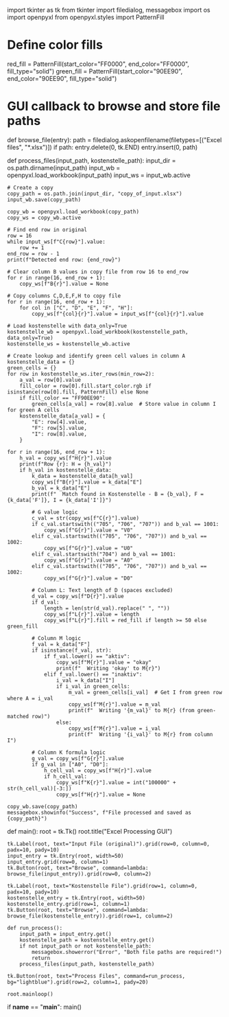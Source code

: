 import tkinter as tk
from tkinter import filedialog, messagebox
import os
import openpyxl
from openpyxl.styles import PatternFill

# Define color fills
red_fill = PatternFill(start_color="FF0000", end_color="FF0000", fill_type="solid")
green_fill = PatternFill(start_color="90EE90", end_color="90EE90", fill_type="solid")

# GUI callback to browse and store file paths
def browse_file(entry):
    path = filedialog.askopenfilename(filetypes=[("Excel files", "*.xlsx")])
    if path:
        entry.delete(0, tk.END)
        entry.insert(0, path)

def process_files(input_path, kostenstelle_path):
    input_dir = os.path.dirname(input_path)
    input_wb = openpyxl.load_workbook(input_path)
    input_ws = input_wb.active

    # Create a copy
    copy_path = os.path.join(input_dir, "copy_of_input.xlsx")
    input_wb.save(copy_path)

    copy_wb = openpyxl.load_workbook(copy_path)
    copy_ws = copy_wb.active

    # Find end row in original
    row = 16
    while input_ws[f"C{row}"].value:
        row += 1
    end_row = row - 1
    print(f"Detected end row: {end_row}")

    # Clear column B values in copy file from row 16 to end_row
    for r in range(16, end_row + 1):
        copy_ws[f"B{r}"].value = None

    # Copy columns C,D,E,F,H to copy file
    for r in range(16, end_row + 1):
        for col in ["C", "D", "E", "F", "H"]:
            copy_ws[f"{col}{r}"].value = input_ws[f"{col}{r}"].value

    # Load kostenstelle with data_only=True
    kostenstelle_wb = openpyxl.load_workbook(kostenstelle_path, data_only=True)
    kostenstelle_ws = kostenstelle_wb.active

    # Create lookup and identify green cell values in column A
    kostenstelle_data = {}
    green_cells = {}
    for row in kostenstelle_ws.iter_rows(min_row=2):
        a_val = row[0].value
        fill_color = row[0].fill.start_color.rgb if isinstance(row[0].fill, PatternFill) else None
        if fill_color == "FF90EE90":
            green_cells[a_val] = row[8].value  # Store value in column I for green A cells
        kostenstelle_data[a_val] = {
            "E": row[4].value,
            "F": row[5].value,
            "I": row[8].value,
        }

    for r in range(16, end_row + 1):
        h_val = copy_ws[f"H{r}"].value
        print(f"Row {r}: H = {h_val}")
        if h_val in kostenstelle_data:
            k_data = kostenstelle_data[h_val]
            copy_ws[f"B{r}"].value = k_data["E"]
            b_val = k_data["E"]
            print(f"  Match found in Kostenstelle - B = {b_val}, F = {k_data['F']}, I = {k_data['I']}")

            # G value logic
            c_val = str(copy_ws[f"C{r}"].value)
            if c_val.startswith(("705", "706", "707")) and b_val == 1001:
                copy_ws[f"G{r}"].value = "V0"
            elif c_val.startswith(("705", "706", "707")) and b_val == 1002:
                copy_ws[f"G{r}"].value = "U0"
            elif c_val.startswith("704") and b_val == 1001:
                copy_ws[f"G{r}"].value = "A0"
            elif c_val.startswith(("705", "706", "707")) and b_val == 1002:
                copy_ws[f"G{r}"].value = "D0"

            # Column L: Text length of D (spaces excluded)
            d_val = copy_ws[f"D{r}"].value
            if d_val:
                length = len(str(d_val).replace(" ", ""))
                copy_ws[f"L{r}"].value = length
                copy_ws[f"L{r}"].fill = red_fill if length >= 50 else green_fill

            # Column M logic
            f_val = k_data["F"]
            if isinstance(f_val, str):
                if f_val.lower() == "aktiv":
                    copy_ws[f"M{r}"].value = "okay"
                    print(f"  Writing 'okay' to M{r}")
                elif f_val.lower() == "inaktiv":
                    i_val = k_data["I"]
                    if i_val in green_cells:
                        m_val = green_cells[i_val]  # Get I from green row where A = i_val
                        copy_ws[f"M{r}"].value = m_val
                        print(f"  Writing '{m_val}' to M{r} (from green-matched row)")
                    else:
                        copy_ws[f"M{r}"].value = i_val
                        print(f"  Writing '{i_val}' to M{r} from column I")

            # Column K formula logic
            g_val = copy_ws[f"G{r}"].value
            if g_val in ["A0", "D0"]:
                h_cell_val = copy_ws[f"H{r}"].value
                if h_cell_val:
                    copy_ws[f"K{r}"].value = int("100000" + str(h_cell_val)[-3:])
                    copy_ws[f"H{r}"].value = None

    copy_wb.save(copy_path)
    messagebox.showinfo("Success", f"File processed and saved as {copy_path}")

def main():
    root = tk.Tk()
    root.title("Excel Processing GUI")

    tk.Label(root, text="Input File (original)").grid(row=0, column=0, padx=10, pady=10)
    input_entry = tk.Entry(root, width=50)
    input_entry.grid(row=0, column=1)
    tk.Button(root, text="Browse", command=lambda: browse_file(input_entry)).grid(row=0, column=2)

    tk.Label(root, text="Kostenstelle File").grid(row=1, column=0, padx=10, pady=10)
    kostenstelle_entry = tk.Entry(root, width=50)
    kostenstelle_entry.grid(row=1, column=1)
    tk.Button(root, text="Browse", command=lambda: browse_file(kostenstelle_entry)).grid(row=1, column=2)

    def run_process():
        input_path = input_entry.get()
        kostenstelle_path = kostenstelle_entry.get()
        if not input_path or not kostenstelle_path:
            messagebox.showerror("Error", "Both file paths are required!")
            return
        process_files(input_path, kostenstelle_path)

    tk.Button(root, text="Process Files", command=run_process, bg="lightblue").grid(row=2, column=1, pady=20)

    root.mainloop()

if __name__ == "__main__":
    main()
